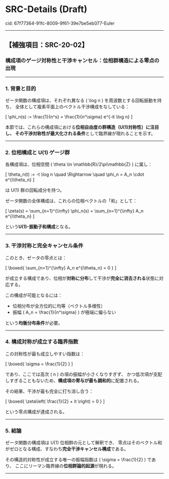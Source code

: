 # SRC-Details (Draft)

cid: 67f77364-91fc-8009-9f61-39e7be5eb077-Euler

---

## 【補強項目：SRC-20-02】

### 構成項のゲージ対称性と干渉キャンセル：位相群構造による零点の出現

---

### 1. 背景と目的

ゼータ関数の構成項は、それぞれ異なる \( \log n \) を周波数とする回転振動を持ち、
全体として複素平面上のベクトル干渉構成をなしている：

\[
\phi_n(s) := \frac{1}{n^s} = \frac{1}{n^\sigma} e^{-it \log n}
\]

本節では、これらの構成項における**位相自由度の群構造（U(1)対称性）**に注目し、
その**干渉対称性が最大化される条件**として臨界線が現れることを示す。

---

### 2. 位相構成と U(1) ゲージ群

各構成項は、位相空間 \( \theta \in \mathbb{R}/2\pi\mathbb{Z} \) に属し：

\[
\theta_n(t) := -t \log n
\quad \Rightarrow \quad
\phi_n = A_n \cdot e^{i\theta_n}
\]

は U(1) 群の回転成分を持つ。

ゼータ関数の全体構成は、これらの位相ベクトルの「和」として：

\[
\zeta(s) = \sum_{n=1}^{\infty} \phi_n(s)
= \sum_{n=1}^{\infty} A_n e^{i\theta_n}
\]

という**U(1)-振動子和構成**となる。

---

### 3. 干渉対称と完全キャンセル条件

このとき、ゼータの零点とは：

\[
\boxed{
\sum_{n=1}^{\infty} A_n e^{i\theta_n} = 0
}
\]

が成立する構成であり、位相が**対称に分布**して干渉が**完全に消去される**状態に対応する。

この構成が可能となるには：

- 位相分布が全方位的に均等（ベクトル多様性）
- 振幅 \( A_n = \frac{1}{n^\sigma} \) が極端に偏らない

という**均衡分布条件**が必要。

---

### 4. 構成対称が成立する臨界指数

この対称性が最も成立しやすい指数は：

\[
\boxed{ \sigma = \frac{1}{2} }
\]

であり、ここでは高次 \( n \) の項の振幅が小さくなりすぎず、
かつ低次項が支配しすぎることもないため、**構成項の寄与が最も調和的**に配置される。

その結果、干渉が最も完全に打ち消し合う：

\[
\boxed{ \zeta\left( \frac{1}{2} + it \right) = 0 }
\]

という零点構成が達成される。

---

### 5. 結論

ゼータ関数の構成項は U(1) 位相群の元として解釈でき、
零点はそのベクトル和がゼロとなる構成、すなわち**完全干渉キャンセル構成**である。

その構造的対称性が成立する唯一の振幅指数は \( \sigma = \frac{1}{2} \) であり、
ここにリーマン臨界線の**位相群論的起源**が現れる。

---

